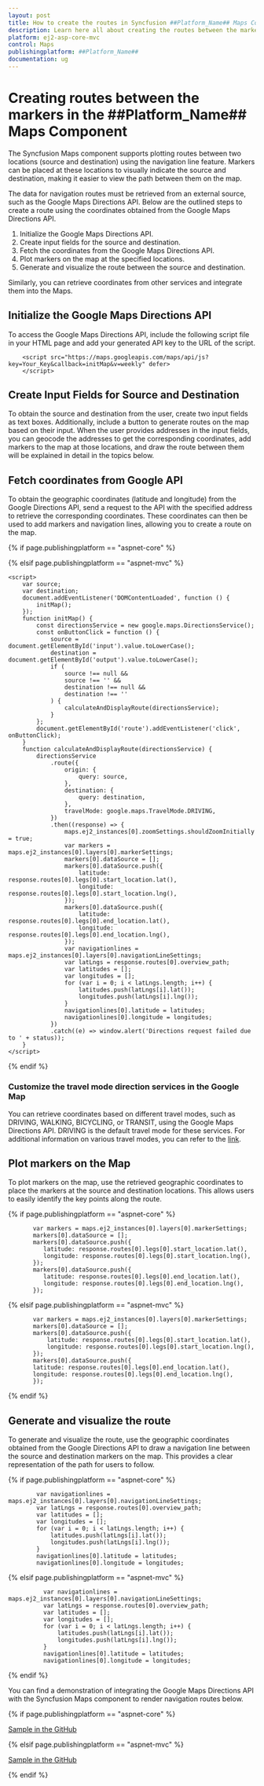 ```yaml
---
layout: post
title: How to create the routes in Syncfusion ##Platform_Name## Maps Component
description: Learn here all about creating the routes between the markers in Syncfusion ##Platform_Name## Maps component of Syncfusion Essential JS 2 and more.
platform: ej2-asp-core-mvc
control: Maps
publishingplatform: ##Platform_Name##
documentation: ug
---
```


# Creating routes between the markers in the ##Platform_Name## Maps Component

The Syncfusion Maps component supports plotting routes between two locations (source and destination) using the navigation line feature. Markers can be placed at these locations to visually indicate the source and destination, making it easier to view the path between them on the map.

The data for navigation routes must be retrieved from an external source, such as the Google Maps Directions API. Below are the outlined steps to create a route using the coordinates obtained from the Google Maps Directions API.

1. Initialize the Google Maps Directions API.
2. Create input fields for the source and destination.
3. Fetch the coordinates from the Google Maps Directions API.
4. Plot markers on the map at the specified locations.
5. Generate and visualize the route between the source and destination.

Similarly, you can retrieve coordinates from other services and integrate them into the Maps.

## Initialize the Google Maps Directions API

To access the Google Maps Directions API, include the following script file in your HTML page and add your generated API key to the URL of the script.

```
    <script src="https://maps.googleapis.com/maps/api/js?key=Your_Key&callback=initMap&v=weekly" defer>
    </script>

```

## Create Input Fields for Source and Destination

To obtain the source and destination from the user, create two input fields as text boxes. Additionally, include a button to generate routes on the map based on their input. When the user provides addresses in the input fields, you can geocode the addresses to get the corresponding coordinates, add markers to the map at those locations, and draw the route between them will be explained in detail in the topics below.

## Fetch coordinates from Google API

To obtain the geographic coordinates (latitude and longitude) from the Google Directions API, send a request to the API with the specified address to retrieve the corresponding coordinates. These coordinates can then be used to add markers and navigation lines, allowing you to create a route on the map.

{% if page.publishingplatform == "aspnet-core" %}

<script>
    var source;
    var destination;
    document.addEventListener('DOMContentLoaded', function () {
        initMap();
    });
    function initMap() {
        const directionsService = new google.maps.DirectionsService();
        const onButtonClick = function () {
            source = document.getElementById('input').value.toLowerCase();
            destination = document.getElementById('output').value.toLowerCase();
            if (
                source !== null &&
                source !== '' &&
                destination !== null &&
                destination !== ''
            ) {
                calculateAndDisplayRoute(directionsService);
            }
        };
        document.getElementById('route').addEventListener('click', onButtonClick);
    }
    function calculateAndDisplayRoute(directionsService) {
        directionsService
            .route({
                origin: {
                    query: source,
                },
                destination: {
                    query: destination,
                },
                travelMode: google.maps.TravelMode.DRIVING,
            })
            .then((response) => {
                maps.ej2_instances[0].zoomSettings.shouldZoomInitially = true;
                var markers = maps.ej2_instances[0].layers[0].markerSettings;
                markers[0].dataSource = [];
                markers[0].dataSource.push({
                    latitude: response.routes[0].legs[0].start_location.lat(),
                    longitude: response.routes[0].legs[0].start_location.lng(),
                });
                markers[0].dataSource.push({
                    latitude: response.routes[0].legs[0].end_location.lat(),
                    longitude: response.routes[0].legs[0].end_location.lng(),
                });
                var navigationlines = maps.ej2_instances[0].layers[0].navigationLineSettings;
                var latLngs = response.routes[0].overview_path;
                var latitudes = [];
                var longitudes = [];
                for (var i = 0; i < latLngs.length; i++) {
                    latitudes.push(latLngs[i].lat());
                    longitudes.push(latLngs[i].lng());
                }
                navigationlines[0].latitude = latitudes;
                navigationlines[0].longitude = longitudes;
            })
            .catch((e) => window.alert('Directions request failed due to ' + status));
    }
</script>

{% elsif page.publishingplatform == "aspnet-mvc" %}

```
<script>
    var source;
    var destination;
    document.addEventListener('DOMContentLoaded', function () {
        initMap();
    });
    function initMap() {
        const directionsService = new google.maps.DirectionsService();
        const onButtonClick = function () {
            source = document.getElementById('input').value.toLowerCase();
            destination = document.getElementById('output').value.toLowerCase();
            if (
                source !== null &&
                source !== '' &&
                destination !== null &&
                destination !== ''
            ) {
                calculateAndDisplayRoute(directionsService);
            }
        };
        document.getElementById('route').addEventListener('click', onButtonClick);
    }
    function calculateAndDisplayRoute(directionsService) {
        directionsService
            .route({
                origin: {
                    query: source,
                },
                destination: {
                    query: destination,
                },
                travelMode: google.maps.TravelMode.DRIVING,
            })
            .then((response) => {
                maps.ej2_instances[0].zoomSettings.shouldZoomInitially = true;
                var markers = maps.ej2_instances[0].layers[0].markerSettings;
                markers[0].dataSource = [];
                markers[0].dataSource.push({
                    latitude: response.routes[0].legs[0].start_location.lat(),
                    longitude: response.routes[0].legs[0].start_location.lng(),
                });
                markers[0].dataSource.push({
                    latitude: response.routes[0].legs[0].end_location.lat(),
                    longitude: response.routes[0].legs[0].end_location.lng(),
                });
                var navigationlines = maps.ej2_instances[0].layers[0].navigationLineSettings;
                var latLngs = response.routes[0].overview_path;
                var latitudes = [];
                var longitudes = [];
                for (var i = 0; i < latLngs.length; i++) {
                    latitudes.push(latLngs[i].lat());
                    longitudes.push(latLngs[i].lng());
                }
                navigationlines[0].latitude = latitudes;
                navigationlines[0].longitude = longitudes;
            })
            .catch((e) => window.alert('Directions request failed due to ' + status));
    }
</script>
```


{% endif %}

### Customize the travel mode direction services in the Google Map

You can retrieve coordinates based on different travel modes, such as DRIVING, WALKING, BICYCLING, or TRANSIT, using the Google Maps Directions API. DRIVING is the default travel mode for these services. For additional information on various travel modes, you can refer to the [link](https://developers.google.com/maps/documentation/javascript/directions#TravelModes).

## Plot markers on the Map

To plot markers on the map, use the retrieved geographic coordinates to place the markers at the source and destination locations. This allows users to easily identify the key points along the route.

{% if page.publishingplatform == "aspnet-core" %}

```
       var markers = maps.ej2_instances[0].layers[0].markerSettings;
       markers[0].dataSource = [];
       markers[0].dataSource.push({
          latitude: response.routes[0].legs[0].start_location.lat(),
          longitude: response.routes[0].legs[0].start_location.lng(),
       });
       markers[0].dataSource.push({
          latitude: response.routes[0].legs[0].end_location.lat(),
          longitude: response.routes[0].legs[0].end_location.lng(),
       });
```

{% elsif page.publishingplatform == "aspnet-mvc" %}

```
       var markers = maps.ej2_instances[0].layers[0].markerSettings;
       markers[0].dataSource = [];
       markers[0].dataSource.push({
           latitude: response.routes[0].legs[0].start_location.lat(),
           longitude: response.routes[0].legs[0].start_location.lng(),
       });
       markers[0].dataSource.push({
       latitude: response.routes[0].legs[0].end_location.lat(),
       longitude: response.routes[0].legs[0].end_location.lng(),
       });
```

{% endif %}

## Generate and visualize the route

To generate and visualize the route, use the geographic coordinates obtained from the Google Directions API to draw a navigation line between the source and destination markers on the map. This provides a clear representation of the path for users to follow.

{% if page.publishingplatform == "aspnet-core" %}

```
        var navigationlines = maps.ej2_instances[0].layers[0].navigationLineSettings;
        var latLngs = response.routes[0].overview_path;
        var latitudes = [];
        var longitudes = [];
        for (var i = 0; i < latLngs.length; i++) {
            latitudes.push(latLngs[i].lat());
            longitudes.push(latLngs[i].lng());
        }
        navigationlines[0].latitude = latitudes;
        navigationlines[0].longitude = longitudes;
```

{% elsif page.publishingplatform == "aspnet-mvc" %}

```
          var navigationlines = maps.ej2_instances[0].layers[0].navigationLineSettings;
          var latLngs = response.routes[0].overview_path;
          var latitudes = [];
          var longitudes = [];
          for (var i = 0; i < latLngs.length; i++) {
              latitudes.push(latLngs[i].lat());
              longitudes.push(latLngs[i].lng());
          }
          navigationlines[0].latitude = latitudes;
          navigationlines[0].longitude = longitudes;
```

{% endif %}

You can find a demonstration of integrating the Google Maps Directions API with the Syncfusion Maps component to render navigation routes below.

{% if page.publishingplatform == "aspnet-core" %}

[Sample in the GitHub](https://github.com/SyncfusionExamples/How-to-create-a-route-between-the-markers-on-the-Core-Maps-from-the-external-source/tree/master)

{% elsif page.publishingplatform == "aspnet-mvc" %}

[Sample in the GitHub](https://github.com/SyncfusionExamples/How-to-create-a-route-between-the-markers-on-the-MVC-Maps-from-the-external-source/tree/master)

{% endif %}
